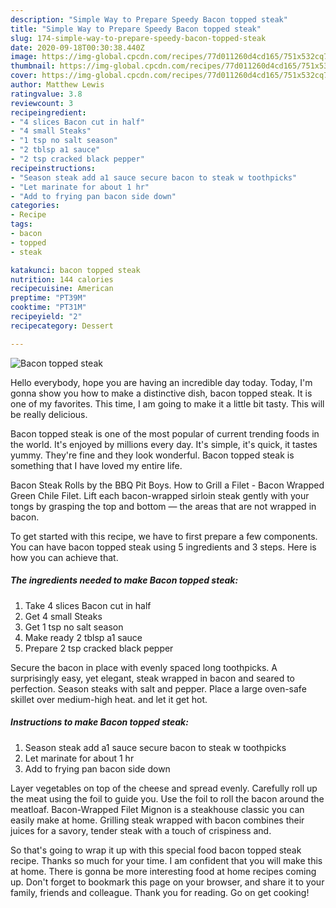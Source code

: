 ```yaml
---
description: "Simple Way to Prepare Speedy Bacon topped steak"
title: "Simple Way to Prepare Speedy Bacon topped steak"
slug: 174-simple-way-to-prepare-speedy-bacon-topped-steak
date: 2020-09-18T00:30:38.440Z
image: https://img-global.cpcdn.com/recipes/77d011260d4cd165/751x532cq70/bacon-topped-steak-recipe-main-photo.jpg
thumbnail: https://img-global.cpcdn.com/recipes/77d011260d4cd165/751x532cq70/bacon-topped-steak-recipe-main-photo.jpg
cover: https://img-global.cpcdn.com/recipes/77d011260d4cd165/751x532cq70/bacon-topped-steak-recipe-main-photo.jpg
author: Matthew Lewis
ratingvalue: 3.8
reviewcount: 3
recipeingredient:
- "4 slices Bacon cut in half"
- "4 small Steaks"
- "1 tsp no salt season"
- "2 tblsp a1 sauce"
- "2 tsp cracked black pepper"
recipeinstructions:
- "Season steak add a1 sauce secure bacon to steak w toothpicks"
- "Let marinate for about 1 hr"
- "Add to frying pan bacon side down"
categories:
- Recipe
tags:
- bacon
- topped
- steak

katakunci: bacon topped steak 
nutrition: 144 calories
recipecuisine: American
preptime: "PT39M"
cooktime: "PT31M"
recipeyield: "2"
recipecategory: Dessert

---
```



![Bacon topped steak](https://img-global.cpcdn.com/recipes/77d011260d4cd165/751x532cq70/bacon-topped-steak-recipe-main-photo.jpg)

Hello everybody, hope you are having an incredible day today. Today, I'm gonna show you how to make a distinctive dish, bacon topped steak. It is one of my favorites. This time, I am going to make it a little bit tasty. This will be really delicious.

Bacon topped steak is one of the most popular of current trending foods in the world. It's enjoyed by millions every day. It's simple, it's quick, it tastes yummy. They're fine and they look wonderful. Bacon topped steak is something that I have loved my entire life.

Bacon Steak Rolls by the BBQ Pit Boys. How to Grill a Filet - Bacon Wrapped Green Chile Filet. Lift each bacon-wrapped sirloin steak gently with your tongs by grasping the top and bottom — the areas that are not wrapped in bacon.


To get started with this recipe, we have to first prepare a few components. You can have bacon topped steak using 5 ingredients and 3 steps. Here is how you can achieve that.

<!--inarticleads1-->

##### The ingredients needed to make Bacon topped steak:

1. Take 4 slices Bacon cut in half
1. Get 4 small Steaks
1. Get 1 tsp no salt season
1. Make ready 2 tblsp a1 sauce
1. Prepare 2 tsp cracked black pepper


Secure the bacon in place with evenly spaced long toothpicks. A surprisingly easy, yet elegant, steak wrapped in bacon and seared to perfection. Season steaks with salt and pepper. Place a large oven-safe skillet over medium-high heat. and let it get hot. 

<!--inarticleads2-->

##### Instructions to make Bacon topped steak:

1. Season steak add a1 sauce secure bacon to steak w toothpicks
1. Let marinate for about 1 hr
1. Add to frying pan bacon side down


Layer vegetables on top of the cheese and spread evenly. Carefully roll up the meat using the foil to guide you. Use the foil to roll the bacon around the meatloaf. Bacon-Wrapped Filet Mignon is a steakhouse classic you can easily make at home. Grilling steak wrapped with bacon combines their juices for a savory, tender steak with a touch of crispiness and. 

So that's going to wrap it up with this special food bacon topped steak recipe. Thanks so much for your time. I am confident that you will make this at home. There is gonna be more interesting food at home recipes coming up. Don't forget to bookmark this page on your browser, and share it to your family, friends and colleague. Thank you for reading. Go on get cooking!
